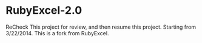 RubyExcel-2.0
=============

ReCheck This project for review, and then resume this project. Starting from 3/22/2014. This is a fork from RubyExcel.
